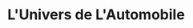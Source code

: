---
title: "L'Univers de L'Automobile"
url: /paray-le-monial/lunivers-de-lautomobile/
shop: réparation de voitures
---
